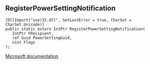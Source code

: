 ## RegisterPowerSettingNotification

```
[DllImport("user32.dll", SetLastError = true, CharSet = CharSet.Unicode)]
public static extern IntPtr RegisterPowerSettingNotification(
   IntPtr hRecipient,
   ref Guid PowerSettingGuid,
   uint Flags
);
```

[Microsoft documentation](https://docs.microsoft.com/en-us/windows/win32/api/winuser/nf-winuser-registerpowersettingnotification)
